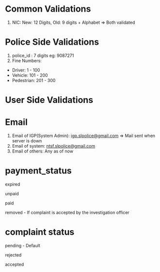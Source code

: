 # Common Validations

1. NIC: New: 12 Digits, Old: 9 digits + Alphabet => Both validated


# Police Side Validations

1. police_id : 7 digits eg: 9087271
2. Fine Numbers:
* Driver: 1 - 100
* Vehicle: 101 - 200
* Pedestrian: 201 - 300

# User Side Validations



# Email
1. Email of IGP(System Admin): igp.slpolice@gmail.com => Mail sent when server is down
2. Email of system: ntsf.slpolice@gmail.com 
3. Email of others: Any as of now 


# payment_status

expired 

unpaid 

paid

removed - If complaint is accepted by the investigation officer 

# complaint status

pending -  Default

rejected

accepted